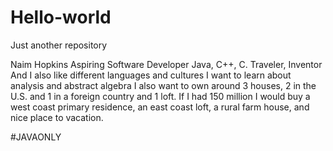 # Hello-world
Just another repository

Naim Hopkins
Aspiring Software Developer
Java, C++, C.
Traveler, Inventor
And I also like different languages and cultures
I want to learn about analysis and abstract algebra
I also want to own around 3 houses, 
2 in the U.S. and 1 in a foreign country and 1 loft.
If I had 150 million I would buy a west coast primary residence, 
an east coast loft, a rural farm house, and nice place to vacation.

#JAVAONLY
